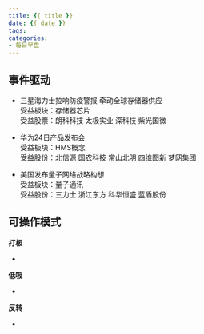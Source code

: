 ```yaml
---
title: {{ title }}
date: {{ date }}
tags:
categories:
- 每日早盘
---
```

## 事件驱动

- 三星海力士拉响防疫警报 牵动全球存储器供应  
  受益板块：存储器芯片  
  受益股票：朗科科技 太极实业 深科技 紫光国微

- 华为24日产品发布会  
  受益板块：HMS概念  
  受益股份：北信源 国农科技 常山北明 四维图新 梦网集团

- 美国发布量子网络战略构想  
  受益板块：量子通讯  
  受益股份：三力士 浙江东方 科华恒盛 蓝盾股份

## 可操作模式
**打板**

- 

**低吸**

- 

**反转**

- 
